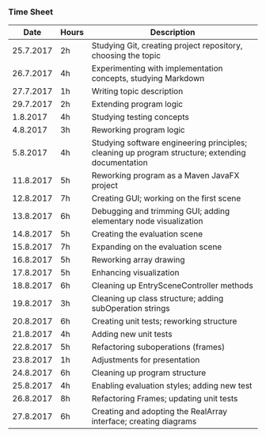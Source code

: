 ### Time Sheet
Date | Hours | Description
--------------- | ----- | ------
25.7.2017 | 2h | Studying Git, creating project repository, choosing the topic
26.7.2017 | 4h | Experimenting with implementation concepts, studying Markdown
27.7.2017 | 1h | Writing topic description
29.7.2017 | 2h | Extending program logic
1.8.2017  | 4h | Studying testing concepts
4.8.2017  | 3h | Reworking program logic
5.8.2017  | 4h | Studying software engineering principles; cleaning up program structure; extending documentation
11.8.2017  | 5h | Reworking program as a Maven JavaFX project
12.8.2017  | 7h | Creating GUI; working on the first scene
13.8.2017  | 6h | Debugging and trimming GUI; adding elementary node visualization
14.8.2017  | 5h | Creating the evaluation scene
15.8.2017  | 7h | Expanding on the evaluation scene
16.8.2017  | 5h | Reworking array drawing
17.8.2017  | 5h | Enhancing visualization
18.8.2017  | 6h | Cleaning up EntrySceneController methods
19.8.2017  | 3h | Cleaning up class structure; adding subOperation strings
20.8.2017  | 6h | Creating unit tests; reworking structure
21.8.2017  | 4h | Adding new unit tests
22.8.2017  | 5h | Refactoring suboperations (frames)
23.8.2017  | 1h | Adjustments for presentation
24.8.2017  | 6h | Cleaning up program structure
25.8.2017  | 4h | Enabling evaluation styles; adding new test
26.8.2017  | 8h | Refactoring Frames; updating unit tests
27.8.2017  | 6h | Creating and adopting the RealArray interface; creating diagrams
